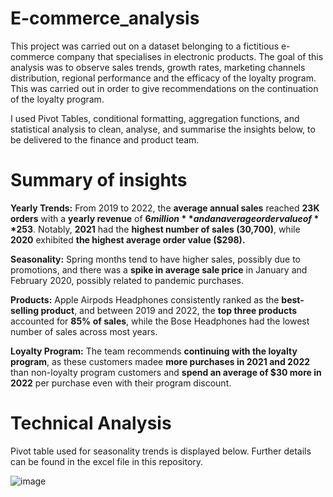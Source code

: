 # E-commerce_analysis

This project was carried out on a dataset belonging to a fictitious e-commerce company that specialises in electronic products. The goal of this analysis was to observe sales trends, growth rates, marketing channels distribution, regional performance and the efficacy of the loyalty program. This was carried out in order to give recommendations on the continuation of the loyalty program.

I used Pivot Tables, conditional formatting, aggregation functions, and statistical analysis to clean, analyse, and summarise the insights below, to be delivered to the finance and product team.

# Summary of insights


**Yearly Trends:** From 2019 to 2022, the **average annual sales** reached **23K orders** with a **yearly revenue** of **$6 million** and an average order value of **$253**. Notably, **2021** had the **highest number of sales (30,700)**, while **2020** exhibited **the highest average order value ($298).**

**Seasonality:** Spring months tend to have higher sales, possibly due to promotions, and there was a **spike in average sale price** in January and February 2020, possibly related to pandemic purchases.

**Products:** Apple Airpods Headphones consistently ranked as the **best-selling product**, and between 2019 and 2022, the **top three products** accounted for **85% of sales**, while the Bose Headphones had the lowest number of sales across most years.

**Loyalty Program:** The team recommends **continuing with the loyalty program**, as these customers madee **more purchases in 2021 and 2022** than non-loyalty program customers and **spend an average of $30 more in 2022** per purchase even with their program discount.


# Technical Analysis

Pivot table used for seasonality trends is displayed below. Further details can be found in the excel file in this repository.


![image](https://github.com/MoDaghlas13/e-commerce_analysis/assets/98186599/b819aa19-6a54-45e1-8cce-ba84347e461c)







